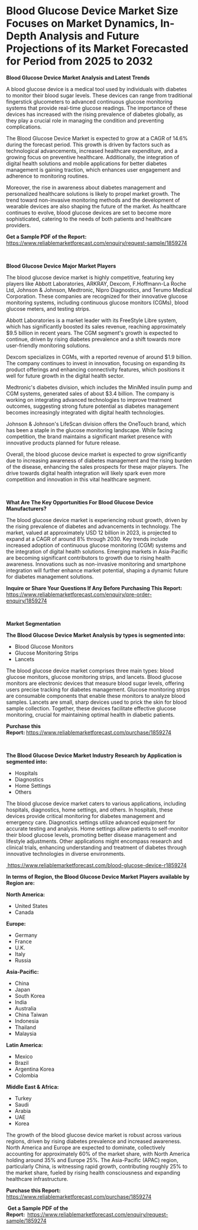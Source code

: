 <p><h1>Blood Glucose Device Market Size Focuses on Market Dynamics, In-Depth Analysis and Future Projections of its Market Forecasted for Period from 2025 to 2032</h1></p><p><strong>Blood Glucose Device Market Analysis and Latest Trends</strong></p>
<p><p>A blood glucose device is a medical tool used by individuals with diabetes to monitor their blood sugar levels. These devices can range from traditional fingerstick glucometers to advanced continuous glucose monitoring systems that provide real-time glucose readings. The importance of these devices has increased with the rising prevalence of diabetes globally, as they play a crucial role in managing the condition and preventing complications.</p><p>The Blood Glucose Device Market is expected to grow at a CAGR of 14.6% during the forecast period. This growth is driven by factors such as technological advancements, increased healthcare expenditure, and a growing focus on preventive healthcare. Additionally, the integration of digital health solutions and mobile applications for better diabetes management is gaining traction, which enhances user engagement and adherence to monitoring routines. </p><p>Moreover, the rise in awareness about diabetes management and personalized healthcare solutions is likely to propel market growth. The trend toward non-invasive monitoring methods and the development of wearable devices are also shaping the future of the market. As healthcare continues to evolve, blood glucose devices are set to become more sophisticated, catering to the needs of both patients and healthcare providers.</p></p>
<p><strong>Get a Sample PDF of the Report:&nbsp;</strong> <a href="https://www.reliablemarketforecast.com/enquiry/request-sample/1859274?utm_campaign=2949&utm_medium=2&utm_source=Github&utm_content=ia&utm_term=13042025&utm_id=blood-glucose-device">https://www.reliablemarketforecast.com/enquiry/request-sample/1859274</a></p>
<p>&nbsp;</p>
<p><strong>Blood Glucose Device Major Market Players</strong></p>
<p><p>The blood glucose device market is highly competitive, featuring key players like Abbott Laboratories, ARKRAY, Dexcom, F.Hoffmann-La Roche Ltd, Johnson & Johnson, Medtronic, Nipro Diagnostics, and Terumo Medical Corporation. These companies are recognized for their innovative glucose monitoring systems, including continuous glucose monitors (CGMs), blood glucose meters, and testing strips.</p><p>Abbott Laboratories is a market leader with its FreeStyle Libre system, which has significantly boosted its sales revenue, reaching approximately $9.5 billion in recent years. The CGM segment's growth is expected to continue, driven by rising diabetes prevalence and a shift towards more user-friendly monitoring solutions.</p><p>Dexcom specializes in CGMs, with a reported revenue of around $1.9 billion. The company continues to invest in innovation, focusing on expanding its product offerings and enhancing connectivity features, which positions it well for future growth in the digital health sector.</p><p>Medtronic's diabetes division, which includes the MiniMed insulin pump and CGM systems, generated sales of about $3.4 billion. The company is working on integrating advanced technologies to improve treatment outcomes, suggesting strong future potential as diabetes management becomes increasingly integrated with digital health technologies.</p><p>Johnson & Johnson's LifeScan division offers the OneTouch brand, which has been a staple in the glucose monitoring landscape. While facing competition, the brand maintains a significant market presence with innovative products planned for future release.</p><p>Overall, the blood glucose device market is expected to grow significantly due to increasing awareness of diabetes management and the rising burden of the disease, enhancing the sales prospects for these major players. The drive towards digital health integration will likely spark even more competition and innovation in this vital healthcare segment.</p></p>
<p>&nbsp;</p>
<p><strong>What Are The Key Opportunities For Blood Glucose Device Manufacturers?</strong></p>
<p><p>The blood glucose device market is experiencing robust growth, driven by the rising prevalence of diabetes and advancements in technology. The market, valued at approximately USD 12 billion in 2023, is projected to expand at a CAGR of around 8% through 2030. Key trends include increased adoption of continuous glucose monitoring (CGM) systems and the integration of digital health solutions. Emerging markets in Asia-Pacific are becoming significant contributors to growth due to rising health awareness. Innovations such as non-invasive monitoring and smartphone integration will further enhance market potential, shaping a dynamic future for diabetes management solutions.</p></p>
<p><strong>Inquire or Share Your Questions If Any Before Purchasing This Report:</strong> <a href="https://www.reliablemarketforecast.com/enquiry/pre-order-enquiry/1859274?utm_campaign=2949&utm_medium=2&utm_source=Github&utm_content=ia&utm_term=13042025&utm_id=blood-glucose-device">https://www.reliablemarketforecast.com/enquiry/pre-order-enquiry/1859274</a></p>
<p>&nbsp;</p>
<p><strong>Market Segmentation</strong></p>
<p><strong>The Blood Glucose Device Market Analysis by types is segmented into:</strong></p>
<p><ul><li>Blood Glucose Monitors</li><li>Glucose Monitoring Strips</li><li>Lancets</li></ul></p>
<p><p>The blood glucose device market comprises three main types: blood glucose monitors, glucose monitoring strips, and lancets. Blood glucose monitors are electronic devices that measure blood sugar levels, offering users precise tracking for diabetes management. Glucose monitoring strips are consumable components that enable these monitors to analyze blood samples. Lancets are small, sharp devices used to prick the skin for blood sample collection. Together, these devices facilitate effective glucose monitoring, crucial for maintaining optimal health in diabetic patients.</p></p>
<p><strong>Purchase this Report:&nbsp;</strong><a href="https://www.reliablemarketforecast.com/purchase/1859274?utm_campaign=2949&utm_medium=2&utm_source=Github&utm_content=ia&utm_term=13042025&utm_id=blood-glucose-device">https://www.reliablemarketforecast.com/purchase/1859274</a></p>
<p>&nbsp;</p>
<p><strong>The Blood Glucose Device Market Industry Research by Application is segmented into:</strong></p>
<p><ul><li>Hospitals</li><li>Diagnostics</li><li>Home Settings</li><li>Others</li></ul></p>
<p><p>The blood glucose device market caters to various applications, including hospitals, diagnostics, home settings, and others. In hospitals, these devices provide critical monitoring for diabetes management and emergency care. Diagnostics settings utilize advanced equipment for accurate testing and analysis. Home settings allow patients to self-monitor their blood glucose levels, promoting better disease management and lifestyle adjustments. Other applications might encompass research and clinical trials, enhancing understanding and treatment of diabetes through innovative technologies in diverse environments.</p></p>
<p><a href="https://www.reliablemarketforecast.com/blood-glucose-device-r1859274?utm_campaign=2949&utm_medium=2&utm_source=Github&utm_content=ia&utm_term=13042025&utm_id=blood-glucose-device">&nbsp;https://www.reliablemarketforecast.com/blood-glucose-device-r1859274</a></p>
<p><strong>In terms of Region, the Blood Glucose Device Market Players available by Region are:</strong></p>
<p>
    <p> <strong> North America: </strong>
        <ul>
            <li>United States</li>
            <li>Canada</li>
        </ul>
        </p> 
    <p> <strong> Europe: </strong>
        <ul>
            <li>Germany</li>
            <li>France</li>
            <li>U.K.</li>
            <li>Italy</li>
            <li>Russia</li>
        </ul>
        </p> 
    <p> <strong> Asia-Pacific: </strong>
        <ul>
            <li>China</li>
            <li>Japan</li>
            <li>South Korea</li>
            <li>India</li>
            <li>Australia</li>
            <li>China Taiwan</li>
            <li>Indonesia</li>
            <li>Thailand</li>
            <li>Malaysia</li>
        </ul>
        </p> 
    <p> <strong> Latin America: </strong>
        <ul>
            <li>Mexico</li>
            <li>Brazil</li>
            <li>Argentina Korea</li>
            <li>Colombia</li>
        </ul>
        </p> 
    <p> <strong> Middle East & Africa: </strong>
        <ul>
            <li>Turkey</li>
            <li>Saudi</li>
            <li>Arabia</li>
            <li>UAE</li>
            <li>Korea</li>
        </ul>
    </p>
    </p>
<p><p>The growth of the blood glucose device market is robust across various regions, driven by rising diabetes prevalence and increased awareness. North America and Europe are expected to dominate, collectively accounting for approximately 60% of the market share, with North America holding around 35% and Europe 25%. The Asia-Pacific (APAC) region, particularly China, is witnessing rapid growth, contributing roughly 25% to the market share, fueled by rising health consciousness and expanding healthcare infrastructure.</p></p>
<p><strong>Purchase this Report: </strong><a href="https://www.reliablemarketforecast.com/purchase/1859274?utm_campaign=2949&utm_medium=2&utm_source=Github&utm_content=ia&utm_term=13042025&utm_id=blood-glucose-device">https://www.reliablemarketforecast.com/purchase/1859274</a></p>
<p>&nbsp;<strong>Get a Sample PDF of the Report:&nbsp;&nbsp;</strong><a href="https://www.reliablemarketforecast.com/enquiry/request-sample/1859274?utm_campaign=2949&utm_medium=2&utm_source=Github&utm_content=ia&utm_term=13042025&utm_id=blood-glucose-device">https://www.reliablemarketforecast.com/enquiry/request-sample/1859274</a></p>
<p><strong></strong></p>
<p><p></p><p></p><p></p></p>